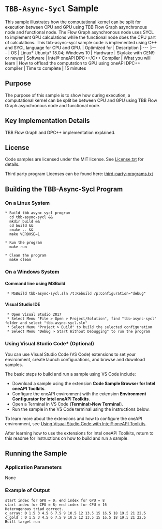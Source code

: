 # `TBB-Async-Sycl` Sample
This sample illustrates how the computational kernel can be split for execution between CPU and GPU using TBB Flow Graph asynchronous node and functional node. The Flow Graph asynchronous node uses SYCL to implement GPU calculations while the functional node does the CPU part of calculations. This tbb-async-sycl sample code is implemented using C++ and SYCL language for CPU and GPU.
| Optimized for                     | Description
|:---                               |:---
| OS                                | Linux* Ubuntu* 18.04; Windows 10
| Hardware                          | Skylake with GEN9 or newer
| Software                          | Intel&reg; oneAPI DPC++/C++ Compiler
| What you will learn               | How to offload the computation to GPU using oneAPI DPC++ compiler
| Time to complete                  | 15 minutes

## Purpose
The purpose of this sample is to show how during execution, a computational kernel can be split be between CPU and GPU using TBB Flow Graph asynchronous node and functional node.

## Key Implementation Details
TBB Flow Graph and DPC++ implementation explained.

## License
Code samples are licensed under the MIT license. See
[License.txt](https://github.com/oneapi-src/oneAPI-samples/blob/master/License.txt) for details.

Third party program Licenses can be found here: [third-party-programs.txt](https://github.com/oneapi-src/oneAPI-samples/blob/master/third-party-programs.txt)

## Building the TBB-Async-Sycl Program

### On a Linux System
    * Build tbb-async-sycl program
      cd tbb-async-sycl &&
      mkdir build &&
      cd build &&
      cmake .. &&
      make VERBOSE=1

    * Run the program
      make run

    * Clean the program
      make clean

### On a Windows System

#### Command line using MSBuild
     * MSBuild tbb-async-sycl.sln /t:Rebuild /p:Configuration="debug"

#### Visual Studio IDE
     * Open Visual Studio 2017
     * Select Menu "File > Open > Project/Solution", find "tbb-async-sycl" folder and select "tbb-async-sycl.sln"
     * Select Menu "Project > Build" to build the selected configuration
     * Select Menu "Debug > Start Without Debugging" to run the program

### Using Visual Studio Code*  (Optional)

You can use Visual Studio Code (VS Code) extensions to set your environment, create launch configurations,
and browse and download samples.

The basic steps to build and run a sample using VS Code include:
 - Download a sample using the extension **Code Sample Browser for Intel oneAPI Toolkits**.
 - Configure the oneAPI environment with the extension **Environment Configurator for Intel oneAPI Toolkits**.
 - Open a Terminal in VS Code (**Terminal>New Terminal**).
 - Run the sample in the VS Code terminal using the instructions below.

To learn more about the extensions and how to configure the oneAPI environment, see
[Using Visual Studio Code with Intel® oneAPI Toolkits](https://software.intel.com/content/www/us/en/develop/documentation/using-vs-code-with-intel-oneapi/top.html).

After learning how to use the extensions for Intel oneAPI Toolkits, return to this readme for instructions on how to build and run a sample.

## Running the Sample

### Application Parameters
None

### Example of Output

    start index for GPU = 0; end index for GPU = 8
    start index for CPU = 8; end index for CPU = 16
    Heterogenous triad correct.
    c_array: 0 1.5 3 4.5 6 7.5 9 10.5 12 13.5 15 16.5 18 19.5 21 22.5
    c_gold : 0 1.5 3 4.5 6 7.5 9 10.5 12 13.5 15 16.5 18 19.5 21 22.5
    Built target run



